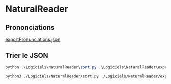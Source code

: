# NaturalReader

## Prononciations

[exportPronunciations.json](exportPronunciations.json)

## Trier le JSON

```powershell
python .\Logiciels\NaturalReader\sort.py .\Logiciels\NaturalReader\exportPronunciations_EN.json .\Logiciels\NaturalReader\exportPronunciations_FR.json
```

```bash
python3 ./Logiciels/NaturalReader/sort.py ./Logiciels/NaturalReader/exportPronunciations_*json
```
